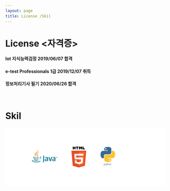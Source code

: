 ```yaml
---
layout: page
title: License /Skil
---
```



# License <자격증>
#### Iot 지식능력검정 2019/06/07 합격
#### e-test Professionals 1급 2019/12/07 취득
#### 정보처리기사 필기 2020/06/26 합격

<br/>


# Skil 

<div class="text-center">
  <img src="/assets/img/Skil.png" >
</div>



